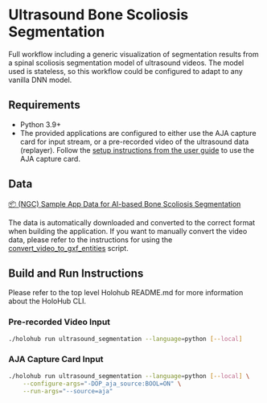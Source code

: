 # Ultrasound Bone Scoliosis Segmentation

Full workflow including a generic visualization of segmentation results from a spinal scoliosis segmentation model of ultrasound videos. The model used is stateless, so this workflow could be configured to adapt to any vanilla DNN model. 

## Requirements

- Python 3.9+
- The provided applications are configured to either use the AJA capture card for input stream, or a pre-recorded video of the ultrasound data (replayer). Follow the [setup instructions from the user guide](https://docs.nvidia.com/holoscan/sdk-user-guide/aja_setup.html) to use the AJA capture card.

## Data

[📦️ (NGC) Sample App Data for AI-based Bone Scoliosis Segmentation](https://catalog.ngc.nvidia.com/orgs/nvidia/teams/clara-holoscan/resources/holoscan_ultrasound_sample_data)

The data is automatically downloaded and converted to the correct format when building the application.
If you want to manually convert the video data, please refer to the instructions for using the [convert_video_to_gxf_entities](https://github.com/nvidia-holoscan/holoscan-sdk/tree/main/scripts#convert_video_to_gxf_entitiespy) script.

## Build and Run Instructions

Please refer to the top level Holohub README.md for more information about the HoloHub CLI.

### Pre-recorded Video Input

```bash
./holohub run ultrasound_segmentation --language=python [--local]
```

### AJA Capture Card Input

```bash
./holohub run ultrasound_segmentation --language=python [--local] \
    --configure-args="-DOP_aja_source:BOOL=ON" \
    --run-args="--source=aja"
```

